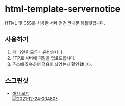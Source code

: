 # html-template-servernotice
HTML 및 CSS를 사용한 서버 점검 안내문 템플릿입니다.

## 사용하기
1. 위 파일을 모두 다운받습니다.
2. FTP로 서버에 파일을 업로드합니다.
3. 주소에 접속하여 적용이 되었는지 확인합니다.

## 스크린샷
* <a href="https://seongpark.github.io/servernotice/">예시 보기</a><br>
<a href="https://ibb.co/nrS7ScW"><img src="https://i.ibb.co/1ZxrxqS/2021-12-24-004803.png" alt="2021-12-24-004803" border="0"></a>
